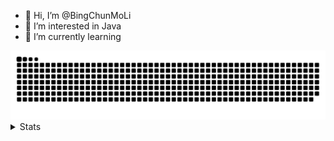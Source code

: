 - 👋 Hi, I’m @BingChunMoLi
- 👀 I’m interested in Java
- 🌱 I’m currently learning
<picture>
  <source media="(prefers-color-scheme: light)" srcset="https://raw.githubusercontent.com/BingChunMoLi/BingChunMoLi/snake/github-contribution-grid-snake.svg">
  <source media="(prefers-color-scheme: dark)" srcset="https://raw.githubusercontent.com/BingChunMoLi/BingChunMoLi/snake/github-contribution-grid-snake-dark.svg">
  <img alt="commit" src="https://raw.githubusercontent.com/BingChunMoLi/BingChunMoLi/snake/github-contribution-grid-snake.svg">
</picture>

<details>
<summary>Stats</summary>

<a href="https://github.com/BingChunMoLi">
  <table>
    <tr>
      <td>
        <img align="center" src="https://github-readme-stats.vercel.app/api?username=BingChunMoLi&show_icons=true&hide_border=true&icon_color=ffca28&title_color=ffa000" />
      </td>
      <td>
        <img align="center" src="https://github-readme-stats.vercel.app/api/top-langs/?username=BingChunMoLi&layout=compact&hide_border=true&title_color=ffa000" />
      </td>
    </tr>
  </table>
</a>
[![](https://count.getloli.com/get/@bingchunmoli)](https://count.getloli.com)
</details>
